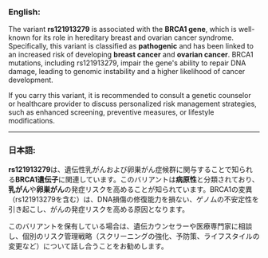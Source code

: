 ### English:
The variant **rs121913279** is associated with the **BRCA1 gene**, which is well-known for its role in hereditary breast and ovarian cancer syndrome. Specifically, this variant is classified as **pathogenic** and has been linked to an increased risk of developing **breast cancer** and **ovarian cancer**. BRCA1 mutations, including rs121913279, impair the gene's ability to repair DNA damage, leading to genomic instability and a higher likelihood of cancer development.

If you carry this variant, it is recommended to consult a genetic counselor or healthcare provider to discuss personalized risk management strategies, such as enhanced screening, preventive measures, or lifestyle modifications.

---

### 日本語:
**rs121913279**は、遺伝性乳がんおよび卵巣がん症候群に関与することで知られる**BRCA1遺伝子**に関連しています。このバリアントは**病原性**と分類されており、**乳がん**や**卵巣がん**の発症リスクを高めることが知られています。BRCA1の変異（rs121913279を含む）は、DNA損傷の修復能力を損ない、ゲノムの不安定性を引き起こし、がんの発症リスクを高める原因となります。

このバリアントを保有している場合は、遺伝カウンセラーや医療専門家に相談し、個別のリスク管理戦略（スクリーニングの強化、予防策、ライフスタイルの変更など）について話し合うことをお勧めします。